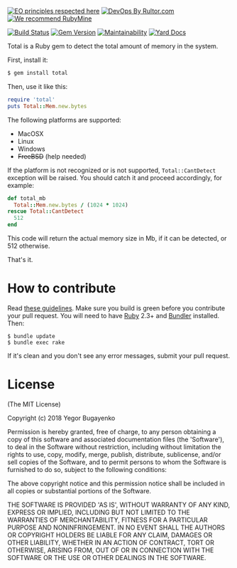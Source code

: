 [![EO principles respected here](http://www.elegantobjects.org/badge.svg)](http://www.elegantobjects.org)
[![DevOps By Rultor.com](http://www.rultor.com/b/yegor256/total)](http://www.rultor.com/p/yegor256/total)
[![We recommend RubyMine](http://www.elegantobjects.org/rubymine.svg)](https://www.jetbrains.com/ruby/)

[![Build Status](https://travis-ci.org/yegor256/total.svg)](https://travis-ci.org/yegor256/total)
[![Gem Version](https://badge.fury.io/rb/total.svg)](http://badge.fury.io/rb/total)
[![Maintainability](https://api.codeclimate.com/v1/badges/6e08ce63e597f241ccc7/maintainability)](https://codeclimate.com/github/yegor256/total/maintainability)
[![Yard Docs](http://img.shields.io/badge/yard-docs-blue.svg)](http://rubydoc.info/github/yegor256/total/master/frames)

Total is a Ruby gem to detect the total amount of memory in the system.

First, install it:

```bash
$ gem install total
```

Then, use it like this:

```ruby
require 'total'
puts Total::Mem.new.bytes
```

The following platforms are supported:

  * MacOSX
  * Linux
  * Windows
  * <del>FreeBSD</del> (help needed)

If the platform is not recognized or is not supported, `Total::CantDetect` exception
will be raised. You should catch it and proceed accordingly, for example:

```ruby
def total_mb
  Total::Mem.new.bytes / (1024 * 1024)
rescue Total::CantDetect
  512
end
```

This code will return the actual memory size in Mb, if it can be detected,
or 512 otherwise.

That's it.

# How to contribute

Read [these guidelines](https://www.yegor256.com/2014/04/15/github-guidelines.html).
Make sure you build is green before you contribute
your pull request. You will need to have [Ruby](https://www.ruby-lang.org/en/) 2.3+ and
[Bundler](https://bundler.io/) installed. Then:

```
$ bundle update
$ bundle exec rake
```

If it's clean and you don't see any error messages, submit your pull request.

# License

(The MIT License)

Copyright (c) 2018 Yegor Bugayenko

Permission is hereby granted, free of charge, to any person obtaining a copy
of this software and associated documentation files (the 'Software'), to deal
in the Software without restriction, including without limitation the rights
to use, copy, modify, merge, publish, distribute, sublicense, and/or sell
copies of the Software, and to permit persons to whom the Software is
furnished to do so, subject to the following conditions:

The above copyright notice and this permission notice shall be included in all
copies or substantial portions of the Software.

THE SOFTWARE IS PROVIDED 'AS IS', WITHOUT WARRANTY OF ANY KIND, EXPRESS OR
IMPLIED, INCLUDING BUT NOT LIMITED TO THE WARRANTIES OF MERCHANTABILITY,
FITNESS FOR A PARTICULAR PURPOSE AND NONINFRINGEMENT. IN NO EVENT SHALL THE
AUTHORS OR COPYRIGHT HOLDERS BE LIABLE FOR ANY CLAIM, DAMAGES OR OTHER
LIABILITY, WHETHER IN AN ACTION OF CONTRACT, TORT OR OTHERWISE, ARISING FROM,
OUT OF OR IN CONNECTION WITH THE SOFTWARE OR THE USE OR OTHER DEALINGS IN THE
SOFTWARE.
